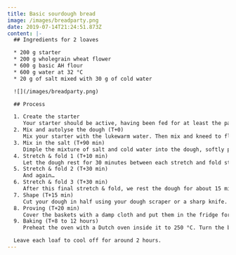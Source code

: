 ```yaml
---
title: Basic sourdough bread
image: /images/breadparty.png
date: 2019-07-14T21:24:51.873Z
content: |-
  ## Ingredients for 2 loaves

  * 200 g starter
  * 200 g wholegrain wheat flower
  * 600 g basic AH flour
  * 600 g water at 32 °C
  * 20 g of salt mixed with 30 g of cold water

  ![](/images/breadparty.png)

  ## Process

  1. Create the starter
     Your starter should be active, having been fed for at least the past  3 or 4 days. If it doubles in size around 2 hours after feeding, you’re good. Try to get about 200 grams of starter ready for baking.
  2. Mix and autolyse the dough (T+0)
     Mix your starter with the lukewarm water. Then mix and kneed to flower into it until you get a consistent mass. Cover the mixing bowl with a warm damp cloth, and store it somewhere slightly warm to keep the dough temparature at around 30 °C. Let the dough rest for 90 minutes.
  3. Mix in the salt (T+90 min)
     Dimple the mixture of salt and cold water into the dough, softly pushing it in to mix it evenly. Let the dough rest for 10 minutes.
  4. Stretch & fold 1 (T+10 min)
     Let the dough rest for 30 minutes between each stretch and fold step.
  5. Stretch & fold 2 (T+30 min)
     And again…
  6. Stretch & fold 3 (T+30 min)
     After this final stretch & fold, we rest the dough for about 15 minutes.
  7. Shape (T+15 min)
     Cut your dough in half using your dough scraper or a sharp knife. Quarter fold the dough and then do a tension pull to create the loaves. Put each loaf seam-side-up in a flowered proofing basket or a bowl lined with a dry, flowered, clean cloth. Flower the loaf some more. Let the loaves rest for about 20 minutes.
  8. Proving (T+20 min)
     Cover the baskets with a damp cloth and put them in the fridge for 8 to 12 hours.
  9. Baking (T+8 to 12 hours)
     Preheat the oven with a Dutch oven inside it to 250 °C. Turn the bread out onto a flowered surface and score it with a sharp knife. Put the loaf into the Dutch oven and put the Dutch oven into the oven with the lid on.  After 30 minutes, take the lid off, lower the heat to 230 °C and bake for another 30 minutes. Repeat for your second loaf.

  Leave each loaf to cool off for around 2 hours.
---
```


